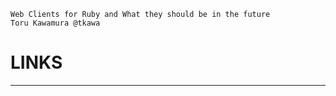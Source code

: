 ```
Web Clients for Ruby and What they should be in the future
Toru Kawamura @tkawa
```

LINKS
=====



-----